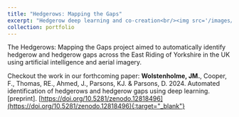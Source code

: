 ```yaml
---
title: "Hedgerows: Mapping the Gaps"
excerpt: "Hedgerow deep learning and co-creation<br/><img src='/images/hedgerows/hedgerow_front.jpg'>"
collection: portfolio
---
```


The Hedgerows: Mapping the Gaps project aimed to automatically identify hedgerow and hedgerow gaps across the East Riding of Yorkshire in the UK  using artificial intelligence and aerial imagery.

Checkout the work in our forthcoming paper:
**Wolstenholme, JM.**, Cooper, F., Thomas, RE., Ahmed, J., Parsons, KJ. & Parsons, D. 2024. Automated identification of hedgerows and hedgerow gaps using deep learning. [preprint]. [https://doi.org/10.5281/zenodo.12818496](https://doi.org/10.5281/zenodo.12818496){:target="_blank"}

